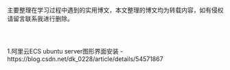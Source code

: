 
主要整理在学习过程中遇到的实用博文，本文整理的博文均为转载内容，如有侵权请留言联系我进行删除。
#
<br>
1.阿里云ECS  ubuntu  server图形界面安装
-
https://blog.csdn.net/dk_0228/article/details/54571867
